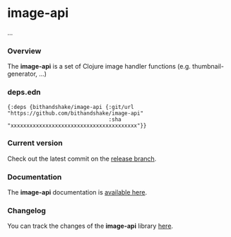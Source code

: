 
# image-api

...

### Overview

The <strong>image-api</strong> is a set of Clojure image handler functions
(e.g. thumbnail-generator, ...)

### deps.edn

```
{:deps {bithandshake/image-api {:git/url "https://github.com/bithandshake/image-api"
                                :sha     "xxxxxxxxxxxxxxxxxxxxxxxxxxxxxxxxxxxxxxxx"}}
```

### Current version

Check out the latest commit on the [release branch](https://github.com/bithandshake/image-api/tree/release).

### Documentation

The <strong>image-api</strong> documentation is [available here](documentation/COVER.md).

### Changelog

You can track the changes of the <strong>image-api</strong> library [here](CHANGES.md).
